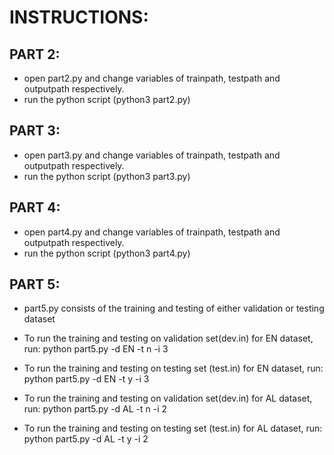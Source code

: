 # INSTRUCTIONS:

## PART 2:
  - open part2.py and change variables of trainpath, testpath and outputpath respectively.
  - run the python script (python3 part2.py)

## PART 3:
  - open part3.py and change variables of trainpath, testpath and outputpath respectively.
  - run the python script (python3 part3.py)

## PART 4:
  - open part4.py and change variables of trainpath, testpath and outputpath respectively.
  - run the python script (python3 part4.py)

## PART 5:
  - part5.py consists of the training and testing of either validation or testing dataset

  - To run the training and testing on validation set(dev.in) for EN dataset, run:
  python part5.py -d EN -t n -i 3

  - To run the training and testing on testing set (test.in) for EN dataset, run:
  python part5.py -d EN -t y -i 3

  - To run the training and testing on validation set(dev.in) for AL dataset, run:
  python part5.py -d AL -t n -i 2

  - To run the training and testing on testing set (test.in) for AL dataset, run:
  python part5.py -d AL -t y -i 2
